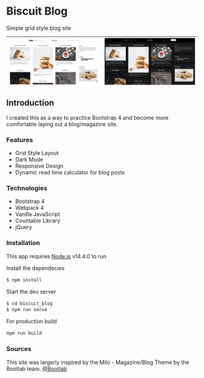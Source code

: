 # Biscuit Blog

Simple grid style blog site

| ![biscuit blog homepage](./src/images/readme/homepage.jpg)  |  ![biscuit blog homepage darkmode](./src/images/readme/homepage-dark.jpg) |
|---|---|


## Introduction 

I created this as a way to practice Bootstrap 4 and become more comfortable laying out a blog/magazine site.

### Features

* Grid Style Layout
* Dark Mode
* Responsive Design
* Dynamic read time calculator for blog posts

### Technologies

* Bootstrap 4
* Webpack 4
* Vanilla JavaScript
* Countable Library 
* jQuery

### Installation 

This app requires [Node.js](https://node.js.org/) v14.4.0 to run

Install the dependecies

```sh
$ npm install
```

Start the dev server

```sh
$ cd biscuit_blog
$ npm run serve
```

For production build

```sh
npm run build
```

### Sources 

This site was largerly inspired by the Milo - Magazine/Blog Theme by the Bootlab team. [@Bootlab](https://themes.getbootstrap.com/store/bootlab/)